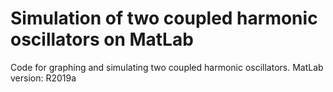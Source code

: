 # Simulation of two coupled harmonic oscillators on MatLab
Code for graphing and simulating two coupled harmonic oscillators.
MatLab version: R2019a
